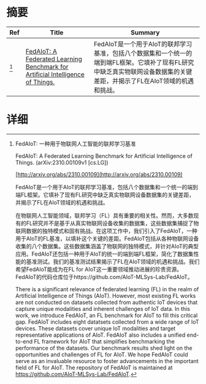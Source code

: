 # 摘要

| Ref | Title | Summary |
| --- | --- | --- |
| [^1] | [FedAIoT: A Federated Learning Benchmark for Artificial Intelligence of Things.](http://arxiv.org/abs/2310.00109) | FedAIoT是一个用于AIoT的联邦学习基准，包括八个数据集和一个统一的端到端FL框架。它填补了现有FL研究中缺乏真实物联网设备数据集的关键差距，并揭示了FL在AIoT领域的机遇和挑战。 |

# 详细

[^1]: FedAIoT: 一种用于物联网人工智能的联邦学习基准

    FedAIoT: A Federated Learning Benchmark for Artificial Intelligence of Things. (arXiv:2310.00109v1 [cs.LG])

    [http://arxiv.org/abs/2310.00109](http://arxiv.org/abs/2310.00109)

    FedAIoT是一个用于AIoT的联邦学习基准，包括八个数据集和一个统一的端到端FL框架。它填补了现有FL研究中缺乏真实物联网设备数据集的关键差距，并揭示了FL在AIoT领域的机遇和挑战。

    

    在物联网人工智能领域，联邦学习（FL）具有重要的相关性。然而，大多数现有的FL研究并不是基于从真实物联网设备收集的数据集，这些数据集捕捉了物联网数据的独特模式和固有挑战。在这项工作中，我们引入了FedAIoT，一种用于AIoT的FL基准，以填补这个关键的差距。FedAIoT包括从各种物联网设备收集的八个数据集。这些数据集涵盖了物联网的独特模式，并针对AIoT的典型应用。FedAIoT还包括一种用于AIoT的统一的端到端FL框架，简化了数据集性能的基准测试。我们的基准测试结果揭示了FL在AIoT领域的机遇和挑战。我们希望FedAIoT能成为在FL for AIoT这一重要领域推动进展的珍贵资源。FedAIoT的代码仓库位于https://github.com/AIoT-MLSys-Lab/FedAIoT。

    There is a significant relevance of federated learning (FL) in the realm of Artificial Intelligence of Things (AIoT). However, most existing FL works are not conducted on datasets collected from authentic IoT devices that capture unique modalities and inherent challenges of IoT data. In this work, we introduce FedAIoT, an FL benchmark for AIoT to fill this critical gap. FedAIoT includes eight datatsets collected from a wide range of IoT devices. These datasets cover unique IoT modalities and target representative applications of AIoT. FedAIoT also includes a unified end-to-end FL framework for AIoT that simplifies benchmarking the performance of the datasets. Our benchmark results shed light on the opportunities and challenges of FL for AIoT. We hope FedAIoT could serve as an invaluable resource to foster advancements in the important field of FL for AIoT. The repository of FedAIoT is maintained at https://github.com/AIoT-MLSys-Lab/FedAIoT.
    

